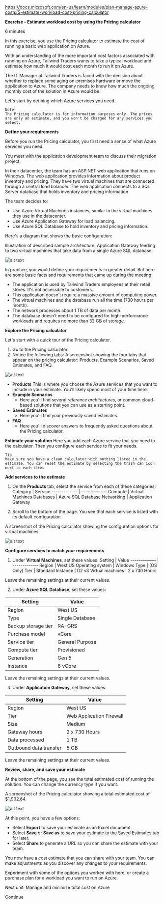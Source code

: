 https://docs.microsoft.com/en-us/learn/modules/plan-manage-azure-costs/5-estimate-workload-cost-pricing-calculator


**Exercise - Estimate workload cost by using the Pricing calculator**

6 minutes

In this exercise, you use the Pricing calculator to estimate the cost of running a basic web application on Azure.

With an understanding of the more important cost factors associated with running on Azure, Tailwind Traders wants to take a typical workload and estimate how much it would cost each month to run it on Azure.

The IT Manager at Tailwind Traders is faced with the decision about whether to replace some aging on-premises hardware or move the application to Azure. The company needs to know how much the ongoing monthly cost of the solution in Azure would be.

Let's start by defining which Azure services you need.
    
    Note
    The Pricing calculator is for information purposes only. The prices are only an estimate, and you won't be charged for any services you select.

**Define your requirements**

Before you run the Pricing calculator, you first need a sense of what Azure services you need.

You meet with the application development team to discuss their migration project.

In their datacenter, the team has an ASP.NET web application that runs on Windows. The web application provides information about product inventory and pricing. They have two virtual machines that are connected through a central load balancer. The web application connects to a SQL Server database that holds inventory and pricing information.

The team decides to:
* Use Azure Virtual Machines instances, similar to the virtual machines they use in the datacenter.
* Use Azure Application Gateway for load balancing.
* Use Azure SQL Database to hold inventory and pricing information.

Here's a diagram that shows the basic configuration:

Illustration of described sample architecture: Application Gateway feeding to two virtual machines that take data from a single 
Azure SQL database.

![alt text](https://docs.microsoft.com/en-us/learn/azure-fundamentals/plan-manage-azure-costs/media/5-estimate-costs-architecture.png)

In practice, you would define your requirements in greater detail. But here are some basic facts and requirements that came up during the meeting:
* The application is used by Tailwind Traders employees at their retail stores. It's not accessible to customers.
* This application doesn't require a massive amount of computing power.
* The virtual machines and the database run all the time (730 hours per month).
* The network processes about 1 TB of data per month.
* The database doesn't need to be configured for high-performance workloads and requires no more than 32 GB of storage.


**Explore the Pricing calculator**

Let's start with a quick tour of the Pricing calculator.
1. Go to the Pricing calculator.
2. Notice the following tabs:
A screenshot showing the four tabs that appear on the pricing calculator: Products, Example Scenarios, Saved Estimates, and FAQ.

![alt text](https://docs.microsoft.com/en-us/learn/azure-fundamentals/plan-manage-azure-costs/media/5-pricing-calculator-tabs.png)

* **Products**
This is where you choose the Azure services that you want to include in your estimate. You'll likely spend most of your time here.
* **Example Scenarios**
    * Here you'll find several <em>reference architectures</em>, or common cloud-based solutions that you can use as a starting point.
* **Saved Estimates**
    * Here you'll find your previously saved estimates.
* **FAQ**
    * Here you'll discover answers to frequently asked questions about the Pricing calculator.


**Estimate your solution**
Here you add each Azure service that you need to the calculator. Then you configure each service to fit your needs.
 
    Tip
    Make sure you have a clean calculator with nothing listed in the estimate. You can reset the estimate by selecting the trash can icon next to each item.

**Add services to the estimate**

1. On the **Products** tab, select the service from each of these categories:
Category   |   Service
------------- | -------------
Compute   |   Virtual Machines
Databases    |  Azure SQL Database
Networking  |    Application Gateway

2. Scroll to the bottom of the page. You see that each service is listed with its default configuration.
 
 A screenshot of the Pricing calculator showing the configuration options for virtual machines.

![alt text](https://docs.microsoft.com/en-us/learn/azure-fundamentals/plan-manage-azure-costs/media/5-pricing-calculator-estimate.png)

**Configure services to match your requirements**

1. Under **Virtual Machines**, set these values:
Setting   |   Value
------------- | -------------
Region  |    West US
Operating system   |   Windows
Type  |    (OS Only)
Tier    |  Standard
Instance  |    D2 v3
Virtual machines   |   2 x 730 Hours

Leave the remaining settings at their current values.

2. Under **Azure SQL Database**, set these values:

Setting  |    Value
------------- | -------------
Region    |  West US
Type  |    Single Database
Backup storage tier   |   RA-GRS
Purchase model   |   vCore
Service tier   |   General Purpose
Compute tier   |   Provisioned
Generation   |   Gen 5
Instance  |    8 vCore

Leave the remaining settings at their current values.

3. Under **Application Gateway**, set these values:

Setting |    Value
------------- | -------------
Region  |   West US
Tier  |   Web Application Firewall
Size  |   Medium
Gateway hours  |   2 x 730 Hours
Data processed  |   1 TB
Outbound data transfer  |   5 GB

Leave the remaining settings at their current values.


**Review, share, and save your estimate**

At the bottom of the page, you see the total estimated cost of running the solution. You can change the currency type if you want.

 A screenshot of the Pricing calculator showing a total estimated cost of $1,902.64.

![alt text](https://docs.microsoft.com/en-us/learn/azure-fundamentals/plan-manage-azure-costs/media/5-pricing-calculator-estimated-cost.png) 

At this point, you have a few options:
* Select **Export** to save your estimate as an Excel document.
* Select **Save** or **Save as** to save your estimate to the Saved Estimates tab for later.
* Select **Share** to generate a URL so you can share the estimate with your team.

You now have a cost estimate that you can share with your team. You can make adjustments as you discover any changes to your requirements.


Experiment with some of the options you worked with here, or create a purchase plan for a workload you want to run on Azure.

Next unit: Manage and minimize total cost on Azure

Continue
